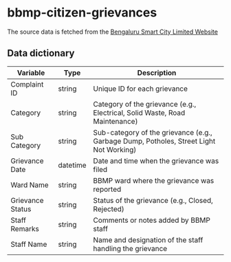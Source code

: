 # bbmp-citizen-grievances

The source data is fetched from the [Bengaluru Smart City Limited Website](https://smartoneblr.com/NicApplicationStatus.htm)

## Data dictionary

| Variable | Type | Description |
|----------|------|-------------|
| Complaint ID | string | Unique ID for each grievance |
| Category | string | Category of the grievance (e.g., Electrical, Solid Waste, Road Maintenance) |
| Sub Category | string | Sub-category of the grievance (e.g., Garbage Dump, Potholes, Street Light Not Working) |
| Grievance Date | datetime | Date and time when the grievance was filed |
| Ward Name | string | BBMP ward where the grievance was reported |
| Grievance Status | string | Status of the grievance (e.g., Closed, Rejected) |
| Staff Remarks | string | Comments or notes added by BBMP staff |
| Staff Name | string | Name and designation of the staff handling the grievance |